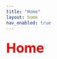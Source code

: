 ```yaml
---
title: "Home"
layout: home
nav_enabled: true
---
```



### <span style="color: red; font-weight: bold; font-size: 36px;">Home</span>


